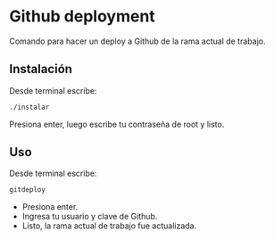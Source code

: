 # Github deployment

Comando para hacer un deploy a Github de la rama actual de trabajo.

## Instalación 

Desde terminal escribe:

```bash 
./instalar
```

Presiona enter, luego escribe tu contraseña de root y listo.

## Uso

Desde terminal escribe:

```bash
gitdeploy
```

* Presiona enter.
* Ingresa tu usuario y clave de Github.
* Listo, la rama actual de trabajo fue actualizada.